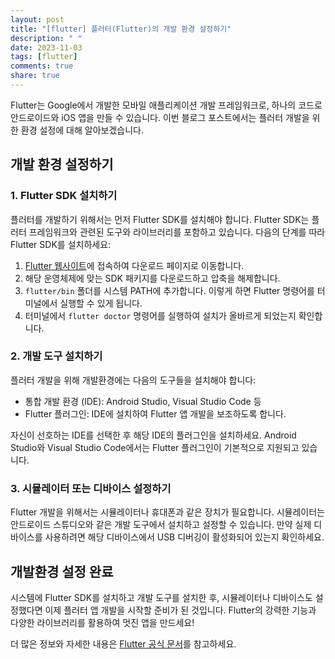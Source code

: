 ```yaml
---
layout: post
title: "[flutter] 플러터(Flutter)의 개발 환경 설정하기"
description: " "
date: 2023-11-03
tags: [flutter]
comments: true
share: true
---
```


Flutter는 Google에서 개발한 모바일 애플리케이션 개발 프레임워크로, 하나의 코드로 안드로이드와 iOS 앱을 만들 수 있습니다. 이번 블로그 포스트에서는 플러터 개발을 위한 환경 설정에 대해 알아보겠습니다.

## 개발 환경 설정하기

### 1. Flutter SDK 설치하기

플러터를 개발하기 위해서는 먼저 Flutter SDK를 설치해야 합니다. Flutter SDK는 플러터 프레임워크와 관련된 도구와 라이브러리를 포함하고 있습니다. 다음의 단계를 따라 Flutter SDK를 설치하세요:

1. [Flutter 웹사이트](https://flutter.dev)에 접속하여 다운로드 페이지로 이동합니다.
2. 해당 운영체제에 맞는 SDK 패키지를 다운로드하고 압축을 해제합니다.
3. `flutter/bin` 폴더를 시스템 PATH에 추가합니다. 이렇게 하면 Flutter 명령어를 터미널에서 실행할 수 있게 됩니다.
4. 터미널에서 `flutter doctor` 명령어를 실행하여 설치가 올바르게 되었는지 확인합니다.

### 2. 개발 도구 설치하기

플러터 개발을 위해 개발환경에는 다음의 도구들을 설치해야 합니다:

- 통합 개발 환경 (IDE): Android Studio, Visual Studio Code 등
- Flutter 플러그인: IDE에 설치하여 Flutter 앱 개발을 보조하도록 합니다.

자신이 선호하는 IDE를 선택한 후 해당 IDE의 플러그인을 설치하세요. Android Studio와 Visual Studio Code에서는 Flutter 플러그인이 기본적으로 지원되고 있습니다.

### 3. 시뮬레이터 또는 디바이스 설정하기

Flutter 개발을 위해서는 시뮬레이터나 휴대폰과 같은 장치가 필요합니다. 시뮬레이터는 안드로이드 스튜디오와 같은 개발 도구에서 설치하고 설정할 수 있습니다. 만약 실제 디바이스를 사용하려면 해당 디바이스에서 USB 디버깅이 활성화되어 있는지 확인하세요.

## 개발환경 설정 완료

시스템에 Flutter SDK를 설치하고 개발 도구를 설치한 후, 시뮬레이터나 디바이스도 설정했다면 이제 플러터 앱 개발을 시작할 준비가 된 것입니다. Flutter의 강력한 기능과 다양한 라이브러리를 활용하여 멋진 앱을 만드세요!

더 많은 정보와 자세한 내용은 [Flutter 공식 문서](https://flutter.dev/docs)를 참고하세요.